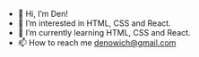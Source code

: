 - 👋 Hi, I’m Den!  
- 👀 I’m interested in HTML, CSS and React.
- 🌱 I’m currently learning HTML, CSS and React.
- 📫 How to reach me denowich@gmail.com

<!---
Denowich/Denowich is a ✨ special ✨ repository because its `README.md` (this file) appears on your GitHub profile.
You can click the Preview link to take a look at your changes.
--->

